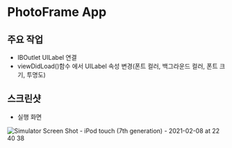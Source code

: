 # PhotoFrame App

## 주요 작업
- IBOutlet UILabel 연결
- viewDidLoad()함수 에서 UILabel 속성 변경(폰트 컬러, 백그라운드 컬러, 폰트 크기, 투명도)

## 스크린샷

- 실행 화면

![Simulator Screen Shot - iPod touch (7th generation) - 2021-02-08 at 22 40 38](https://user-images.githubusercontent.com/39956881/107227954-6393cc80-6a5f-11eb-9528-b436d4a918c8.png)

